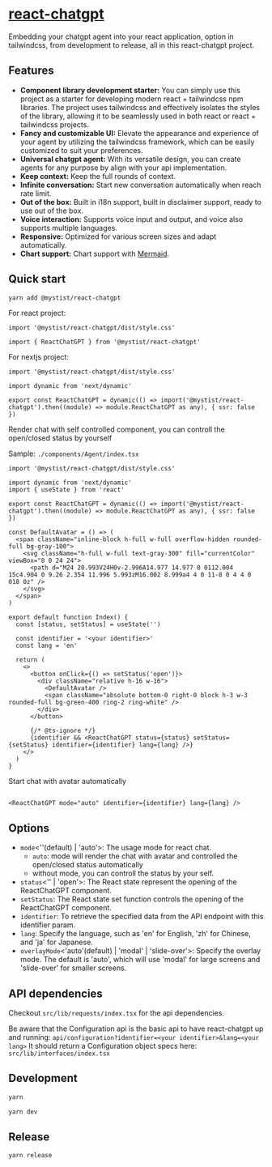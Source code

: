# [react-chatgpt](https://github.com/mystist/react-chatgpt)

Embedding your chatgpt agent into your react application, option in tailwindcss, from development to release, all in this react-chatgpt project.

## Features

- **Component library development starter:** You can simply use this project as a starter for developing modern react + tailwindcss npm libraries. The project uses tailwindcss and effectively isolates the styles of the library, allowing it to be seamlessly used in both react or react + tailwindcss projects.
- **Fancy and customizable UI:** Elevate the appearance and experience of your agent by utilizing the tailwindcss framework, which can be easily customized to suit your preferences.
- **Universal chatgpt agent:** With its versatile design, you can create agents for any purpose by align with your api implementation.
- **Keep context:** Keep the full rounds of context.
- **Infinite conversation:** Start new conversation automatically when reach rate limit.
- **Out of the box:** Built in i18n support, built in disclaimer support, ready to use out of the box.
- **Voice interaction:** Supports voice input and output, and voice also supports multiple languages.
- **Responsive:** Optimized for various screen sizes and adapt automatically.
- **Chart support:** Chart support with [Mermaid](https://mermaid.js.org/).

## Quick start

```sh
yarn add @mystist/react-chatgpt
```

For react project:

```tsx
import '@mystist/react-chatgpt/dist/style.css'

import { ReactChatGPT } from '@mystist/react-chatgpt'
```

For nextjs project:

```tsx
import '@mystist/react-chatgpt/dist/style.css'

import dynamic from 'next/dynamic'

export const ReactChatGPT = dynamic(() => import('@mystist/react-chatgpt').then((module) => module.ReactChatGPT as any), { ssr: false })
```

Render chat with self controlled component, you can controll the open/closed status by yourself

Sample:
`./components/Agent/index.tsx`

```tsx
import '@mystist/react-chatgpt/dist/style.css'

import dynamic from 'next/dynamic'
import { useState } from 'react'

export const ReactChatGPT = dynamic(() => import('@mystist/react-chatgpt').then((module) => module.ReactChatGPT as any), { ssr: false })

const DefaultAvatar = () => (
  <span className="inline-block h-full w-full overflow-hidden rounded-full bg-gray-100">
    <svg className="h-full w-full text-gray-300" fill="currentColor" viewBox="0 0 24 24">
      <path d="M24 20.993V24H0v-2.996A14.977 14.977 0 0112.004 15c4.904 0 9.26 2.354 11.996 5.993zM16.002 8.999a4 4 0 11-8 0 4 4 0 018 0z" />
    </svg>
  </span>
)

export default function Index() {
  const [status, setStatus] = useState('')

  const identifier = '<your identifier>'
  const lang = 'en'

  return (
    <>
      <button onClick={() => setStatus('open')}>
        <div className="relative h-16 w-16">
          <DefaultAvatar />
          <span className="absolute bottom-0 right-0 block h-3 w-3 rounded-full bg-green-400 ring-2 ring-white" />
        </div>
      </button>

      {/* @ts-ignore */}
      {identifier && <ReactChatGPT status={status} setStatus={setStatus} identifier={identifier} lang={lang} />}
    </>
  )
}
```

Start chat with avatar automatically
```tsx

<ReactChatGPT mode="auto" identifier={identifier} lang={lang} />
```

## Options

- `mode`<''(default) | 'auto'>: The usage mode for react chat.
  - `auto`: mode will render the chat with avatar and controlled the open/closed status automatically
  - without mode, you can controll the status by your self.
- `status`<'' | 'open'>: The React state represent the opening of the ReactChatGPT component.
- `setStatus`: The React state set function controls the opening of the ReactChatGPT component.
- `identifier`: To retrieve the specified data from the API endpoint with this identifier param.
- `lang`: Specify the language, such as 'en' for English, 'zh' for Chinese, and 'ja' for Japanese.
- `overlayMode`<'auto'(default) | 'modal' | 'slide-over'>: Specify the overlay mode. The default is 'auto', which will use 'modal' for large screens and 'slide-over' for smaller screens.

## API dependencies

Checkout `src/lib/requests/index.tsx` for the api dependencies.

Be aware that the Configuration api is the basic api to have react-chatgpt up and running:
`api/configuration?identifier=<your identifier>&lang=<your lang>`
It should return a Configuration object specs here: `src/lib/interfaces/index.tsx`

## Development

```sh
yarn
```

```sh
yarn dev
```

## Release

```sh
yarn release
```
